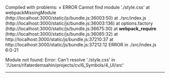 Compiled with problems:
×
ERROR
Cannot find module './style.css'
    at webpackMissingModule (http://localhost:3000/static/js/bundle.js:36003:50)
    at ./src/index.js (http://localhost:3000/static/js/bundle.js:36003:136)
    at options.factory (http://localhost:3000/static/js/bundle.js:36675:30)
    at __webpack_require__ (http://localhost:3000/static/js/bundle.js:36085:32)
    at http://localhost:3000/static/js/bundle.js:37210:37
    at http://localhost:3000/static/js/bundle.js:37212:12
ERROR in ./src/index.js 6:0-21

Module not found: Error: Can't resolve './style.css' in '/Users/rifaterdemsahin/projects/cv/6_Symbols/4_UI/src'

---

